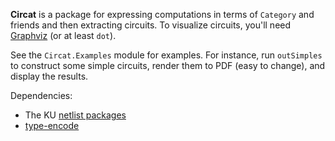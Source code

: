 **Circat** is a package for expressing computations in terms of `Category` and friends and then extracting circuits.
To visualize circuits, you'll need [Graphviz](http://graphviz.org) (or at least `dot`).

See the `Circat.Examples` module for examples.
For instance, run `outSimples` to construct some simple circuits, render them to PDF (easy to change), and display the results.

Dependencies:

*   The KU [netlist packages](https://github.com/ku-fpg/netlist)
*   [type-encode](https://github.com/conal/type-encode)

